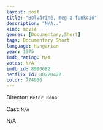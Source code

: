 ```yaml
---
layout: post
title: "Bolváriné, meg a funkció"
description: "N/A.."
kind: movie
genres: [Documentary,Short]
tags: Documentary Short 
language: Hungarian
year: 1975
imdb_rating: N/A
votes: N/A
imdb_id: 8990682
netflix_id: 80220422
color: 774936
---
```

Director: `Péter Róna`  

Cast: `N/A` 

N/A
